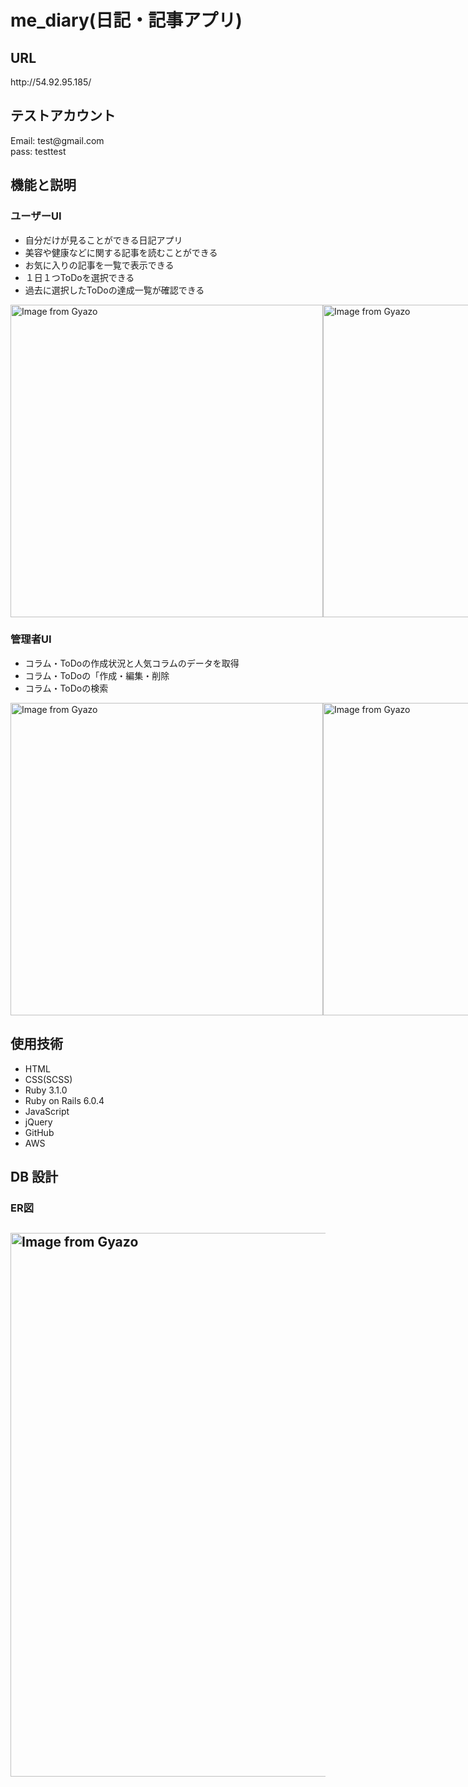 <h1>me_diary(日記・記事アプリ)</h1>

<h2>URL</h2>
http://54.92.95.185/

<h2>テストアカウント</h2>

<div>Email: test@gmail.com</div>
<div>pass: testtest</div>

<h2>機能と説明</h2>

<h3>ユーザーUI</h3>
<ul>
  <li>自分だけが見ることができる日記アプリ</li>
  <li>美容や健康などに関する記事を読むことができる</li>
  <li>お気に入りの記事を一覧で表示できる</li>
  <li>１日１つToDoを選択できる</li>
  <li>過去に選択したToDoの達成一覧が確認できる</li>
</ul>
<div style="display: flex;">
  <a href="https://gyazo.com/46116a66851b40e72071f57a2182009a"><img src="https://i.gyazo.com/46116a66851b40e72071f57a2182009a.jpg" alt="Image from Gyazo" width="500px"/></a>
  <a href="https://gyazo.com/e0157c52121fd47bba92dfdca3257b52"><img src="https://i.gyazo.com/e0157c52121fd47bba92dfdca3257b52.jpg" alt="Image from Gyazo" width="500px"/></a>
</div>

<h3>管理者UI</h3>
<ul>
  <li>コラム・ToDoの作成状況と人気コラムのデータを取得</li>
  <li>コラム・ToDoの「作成・編集・削除</li>
  <li>コラム・ToDoの検索</li>
</ul>
<div style="display: flex;">
  <a href="https://gyazo.com/2465dffe28ac803b561130ffd38b9522"><img src="https://i.gyazo.com/2465dffe28ac803b561130ffd38b9522.png" alt="Image from Gyazo" width="500"/></a>
  <a href="https://gyazo.com/5f3f1a214a496768fda4cbb51efb1f08"><img src="https://i.gyazo.com/5f3f1a214a496768fda4cbb51efb1f08.png" alt="Image from Gyazo" width="500"/></a>
  <a href="https://gyazo.com/0403cdaafe5090fe5a69dba6e278f298"><img src="https://i.gyazo.com/0403cdaafe5090fe5a69dba6e278f298.png" alt="Image from Gyazo" width="500"/></a>
</div>


<h2>使用技術</h2>
<ul>
  <li>HTML</li>
  <li>CSS(SCSS)</li>
  <li>Ruby 3.1.0</li>
  <li>Ruby on Rails 6.0.4</li>
  <li>JavaScript</li>
  <li>jQuery</li>
  <li>GitHub</li>
  <li>AWS</li>
</ul>


<h2>DB 設計</h2>
<h3>ER図<h2>
<a href="https://gyazo.com/1e1f011db7d74c1cb869e1b20a9bd29c"><img src="https://i.gyazo.com/1e1f011db7d74c1cb869e1b20a9bd29c.png" alt="Image from Gyazo" width="870"/></a>
